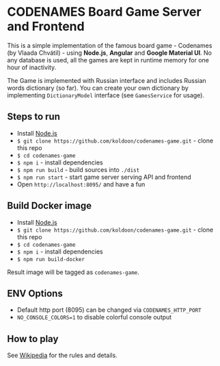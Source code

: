 # CODENAMES Board Game Server and Frontend

This is a simple implementation of the famous board game - Codenames (by Vlaada Chvátil) -
using __Node.js__, __Angular__ and __Google Material UI__. No any database is used, all the games are kept in runtime memory for
one hour of inactivity. 

The Game is implemented with Russian interface and includes Russian words dictionary (so far).
You can create your own dictionary by implementing `DictionaryModel` interface (see `GamesService` for usage).

## Steps to run
 - Install [Node.js](https://nodejs.org/en/)
 - `$ git clone https://github.com/koldoon/codenames-game.git` - clone this repo
 - `$ cd codenames-game`
 - `$ npm i` - install dependencies
 - `$ npm run build` - build sources into `./dist`
 - `$ npm run start` - start game server serving API and frontend
 - Open `http://localhost:8095/` and have a fun

## Build Docker image 
 - Install [Node.js](https://nodejs.org/en/)
 - `$ git clone https://github.com/koldoon/codenames-game.git` - clone this repo
 - `$ cd codenames-game`
 - `$ npm i` - install dependencies
 - `$ npm run build-docker`
 
Result image will be tagged as `codenames-game`.

## ENV Options
 - Default http port (8095) can be changed via `CODENAMES_HTTP_PORT`
 - `NO_CONSOLE_COLORS=1` to disable colorful console output 

## How to play
See [Wikipedia](https://en.wikipedia.org/wiki/Codenames_(board_game)) for the rules and details.

